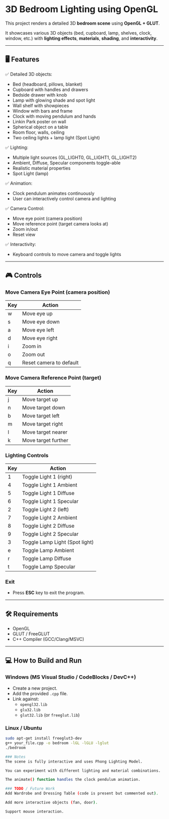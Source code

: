 # 3D Bedroom Lighting using OpenGL

This project renders a detailed 3D **bedroom scene** using **OpenGL + GLUT**.

It showcases various 3D objects (bed, cupboard, lamp, shelves, clock, window, etc.) with **lighting effects**, **materials**, **shading**, and **interactivity**.

---

## 🖥️ Features

✅ Detailed 3D objects:
- Bed (headboard, pillows, blanket)
- Cupboard with handles and drawers
- Bedside drawer with knob
- Lamp with glowing shade and spot light
- Wall shelf with showpieces
- Window with bars and frame
- Clock with moving pendulum and hands
- Linkin Park poster on wall
- Spherical object on a table
- Room floor, walls, ceiling
- Two ceiling lights + lamp light (Spot Light)

✅ Lighting:
- Multiple light sources (GL_LIGHT0, GL_LIGHT1, GL_LIGHT2)
- Ambient, Diffuse, Specular components toggle-able
- Realistic material properties
- Spot Light (lamp)

✅ Animation:
- Clock pendulum animates continuously
- User can interactively control camera and lighting

✅ Camera Control:
- Move eye point (camera position)
- Move reference point (target camera looks at)
- Zoom in/out
- Reset view

✅ Interactivity:
- Keyboard controls to move camera and toggle lights

---

## 🎮 Controls

### Move Camera Eye Point (camera position)

| Key | Action |
|-----|--------|
| w   | Move eye up |
| s   | Move eye down |
| a   | Move eye left |
| d   | Move eye right |
| i   | Zoom in |
| o   | Zoom out |
| q   | Reset camera to default |

### Move Camera Reference Point (target)

| Key | Action |
|-----|--------|
| j   | Move target up |
| n   | Move target down |
| b   | Move target left |
| m   | Move target right |
| l   | Move target nearer |
| k   | Move target further |

### Lighting Controls

| Key | Action |
|-----|--------|
| 1   | Toggle Light 1 (right) |
| 4   | Toggle Light 1 Ambient |
| 5   | Toggle Light 1 Diffuse |
| 6   | Toggle Light 1 Specular |
| 2   | Toggle Light 2 (left) |
| 7   | Toggle Light 2 Ambient |
| 8   | Toggle Light 2 Diffuse |
| 9   | Toggle Light 2 Specular |
| 3   | Toggle Lamp Light (Spot light) |
| e   | Toggle Lamp Ambient |
| r   | Toggle Lamp Diffuse |
| t   | Toggle Lamp Specular |

### Exit

- Press **ESC** key to exit the program.

---

## 🛠️ Requirements

- OpenGL
- GLUT / FreeGLUT
- C++ Compiler (GCC/Clang/MSVC)

---

## 💻 How to Build and Run

### Windows (MS Visual Studio / CodeBlocks / DevC++)

- Create a new project.
- Add the provided `.cpp` file.
- Link against:
    - `opengl32.lib`
    - `glu32.lib`
    - `glut32.lib` (or `freeglut.lib`)

### Linux / Ubuntu

```bash
sudo apt-get install freeglut3-dev
g++ your_file.cpp -o bedroom -lGL -lGLU -lglut
./bedroom

### Notes
The scene is fully interactive and uses Phong Lighting Model.

You can experiment with different lighting and material combinations.

The animate() function handles the clock pendulum animation.

### TODO / Future Work
Add Wardrobe and Dressing Table (code is present but commented out).

Add more interactive objects (fan, door).

Support mouse interaction.
